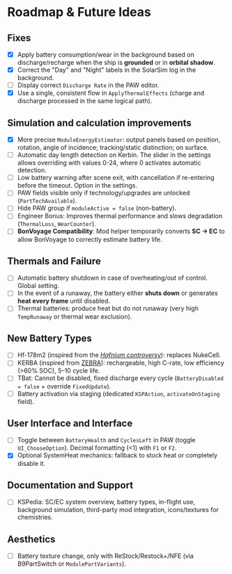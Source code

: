 # Roadmap & Future Ideas

## Fixes
- [x] Apply battery consumption/wear in the background based on discharge/recharge when the ship is **grounded** or in **orbital shadow**.
- [x] Correct the "Day" and "Night" labels in the SolarSim log in the background.
- [ ] Display correct `Discharge Rate` in the PAW editor.
- [x] Use a single, consistent flow in `ApplyThermalEffects` (charge and discharge processed in the same logical path).

## Simulation and calculation improvements
- [x] More precise `ModuleEnergyEstimator`: output panels based on position, rotation, angle of incidence; tracking/static distinction; on surface.
- [ ] Automatic day length detection on Kerbin. The slider in the settings allows overriding with values ​​0-24, where 0 activates automatic detection.
- [ ] Low battery warning after scene exit, with cancellation if re-entering before the timeout. Option in the settings.
- [ ] PAW fields visible only if technology/upgrades are unlocked (`PartTechAvailable`).
- [ ] Hide PAW group if `moduleActive = false` (non-battery).
- [ ] Engineer Bonus: Improves thermal performance and slows degradation (`ThermalLoss`, `WearCounter`).
- [ ] **BonVoyage Compatibility**: Mod helper temporarily converts **SC → EC** to allow BonVoyage to correctly estimate battery life.

## Thermals and Failure
- [ ] Automatic battery shutdown in case of overheating/out of control. Global setting.
- [ ] In the event of a runaway, the battery either **shuts down** or generates **heat every frame** until disabled.
- [ ] Thermal batteries: produce heat but do not runaway (very high `TempRunaway` or thermal wear exclusion).

## New Battery Types
- [ ] Hf-178m2 (inspired from the [_Hafnium controversy_](https://en.m.wikipedia.org/wiki/Hafnium_controversy)): replaces NukeCell.
- [ ] KERBA (inspired from [ZEBRA](https://en.m.wikipedia.org/wiki/ZEBRA_battery)): rechargeable, high C-rate, low efficiency (>60% SOC), 5–10 cycle life.
- [ ] TBat: Cannot be disabled, fixed discharge every cycle (`BatteryDisabled = false` + override `FixedUpdate`).
- [ ] Battery activation via staging (dedicated `KSPAction`, `activateOnStaging` field).

## User Interface and Interface
- [ ] Toggle between `BatteryHealth` and `CyclesLeft` in PAW (toggle `UI_ChooseOption`). Decimal formatting (<1) with `F1` or `F2`.
- [x] Optional SystemHeat mechanics: fallback to stock heat or completely disable it.

## Documentation and Support
- [ ] KSPedia: SC/EC system overview, battery types, in-flight use, background simulation, third-party mod integration, icons/textures for chemistries.

## Aesthetics
- [ ] Battery texture change, only with ReStock/Restock+/NFE (via B9PartSwitch or `ModulePartVariants`).



